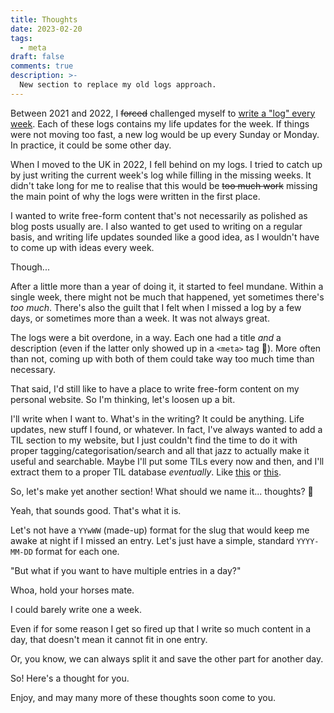 ```yaml
---
title: Thoughts
date: 2023-02-20
tags:
  - meta
draft: false
comments: true
description: >-
  New section to replace my old logs approach.
---
```


Between 2021 and 2022, I ~~forced~~ challenged myself to [write a "log" every
week][logs]. Each of these logs contains my life updates for the week. If
things were not moving too fast, a new log would be up every Sunday or Monday.
In practice, it could be some other day.

When I moved to the UK in 2022, I fell behind on my logs. I tried to catch up
by just writing the current week's log while filling in the missing weeks. It
didn't take long for me to realise that this would be ~~too much work~~ missing
the main point of why the logs were written in the first place.

I wanted to write free-form content that's not necessarily as polished as blog
posts usually are. I also wanted to get used to writing on a regular basis, and
writing life updates sounded like a good idea, as I wouldn't have to come up
with ideas every week.

Though...

After a little more than a year of doing it, it started to feel mundane. Within
a single week, there might not be much that happened, yet sometimes there's
_too much_. There's also the guilt that I felt when I missed a log by a few
days, or sometimes more than a week. It was not always great.

The logs were a bit overdone, in a way. Each one had a title _and_ a
description (even if the latter only showed up in a `<meta>` tag 🤦). More
often than not, coming up with both of them could take way too much time than
necessary.

That said, I'd still like to have a place to write free-form content on my
personal website. So I'm thinking, let's loosen up a bit.

I'll write when I want to. What's in the writing? It could be anything. Life
updates, new stuff I found, or whatever. In fact, I've always wanted to add a
TIL section to my website, but I just couldn't find the time to do it with
proper tagging/categorisation/search and all that jazz to actually make it
useful and searchable. Maybe I'll put some TILs every now and then, and I'll
extract them to a proper TIL database _eventually_. Like [this][jbranchaud-til]
or [this][simonw-til].

So, let's make yet another section! What should we name it... thoughts? 🤔

Yeah, that sounds good. That's what it is.

Let's not have a `YYwWW` (made-up) format for the slug that would keep me awake
at night if I missed an entry. Let's just have a simple, standard `YYYY-MM-DD`
format for each one.

"But what if you want to have multiple entries in a day?"

Whoa, hold your horses mate.

I could barely write one a week.

Even if for some reason I get so fired up that I write so much content in a day,
that doesn't mean it cannot fit in one entry.

Or, you know, we can always split it and save the other part for another day.

So! Here's a thought for you.

Enjoy, and may many more of these thoughts soon come to you.

[logs]: /logs
[jbranchaud-til]: https://github.com/jbranchaud/til
[simonw-til]: https://github.com/simonw/til
